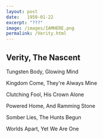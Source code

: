 ```yaml
---
layout: post
date:   1950-01-22
excerpt: "???"
image: /images/IAMHERE.png
permalink: /Verity.html
---
```


## Verity, The Nascent

Tungsten Body, Glowing Mind

Kingdom Come, They're Always Mine

Clutching Fool, His Crown Alone

Powered Home, And Ramming Stone

Somber Lies, The Hunts Begun

Worlds Apart, Yet We Are One

